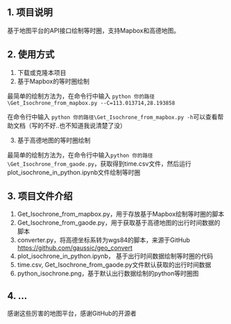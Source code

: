 ## 1. 项目说明

基于地图平台的API接口绘制等时圈，支持Mapbox和高德地图。

## 2. 使用方式

1. 下载或克隆本项目
2. 基于Mapbox的等时圈绘制

最简单的绘制方法为，在命令行中输入 `python 你的路径\Get_Isochrone_from_mapbox.py --C=113.013714,28.193858`

在命令行中输入 `python 你的路径\Get_Isochrone_from_mapbox.py -h`可以查看帮助文档（写的不好..也不知道我说清楚了没）

3. 基于高德地图的等时圈绘制

最简单的绘制方法为，在命令行中输入`python 你的路径\Get_Isochrone_from_gaode.py`，获取得到time.csv文件，然后运行plot_isochrone_in_python.ipynb文件绘制等时圈

## 3. 项目文件介绍

1. Get_Isochrone_from_mapbox.py，用于存放基于Mapbox绘制等时圈的脚本
2. Get_Isochrone_from_gaode.py，用于获取基于高德地图的出行时间数据的脚本
3. converter.py，将高德坐标系转为wgs84的脚本，来源于GitHub https://github.com/gaussic/geo_convert
4. plot_isochrone_in_python.ipynb， 基于出行时间数据绘制等时圈的代码
5. time.csv, Get_Isochrone_from_gaode.py文件默认获取的出行时间数据
6. python_isochrone.png，基于默认出行数据绘制的python等时圈图

## 4. ...

感谢这些厉害的地图平台，感谢GitHub的开源者

